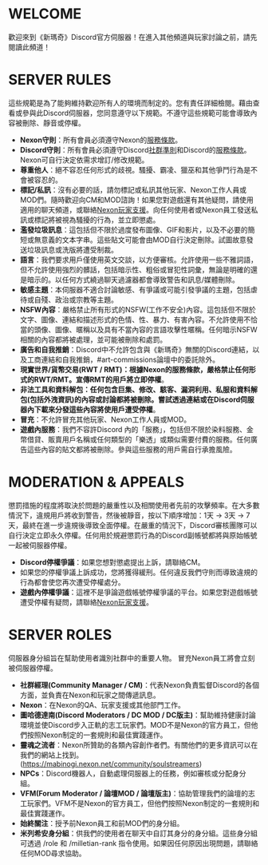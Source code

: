 WELCOME
========================================
歡迎來到《新瑪奇》Discord官方伺服器！在進入其他頻道與玩家討論之前，請先閱讀此頻道！

SERVER RULES
========================================
這些規範是為了能夠維持歡迎所有人的環境而制定的。您有責任詳細檢閱。藉由查看或參與此Discord伺服器，您同意遵守以下規範。不遵守這些規範可能會導致內容被刪除、靜音或停權。

- **Nexon守則**：所有會員必須遵守Nexon的[服務條款](https://tw.nexon.com/main/zh/legal/tou/)。
- **Discord守則**：所有會員必須遵守Discord[社群準則](https://discord.com/guidelines)和Discord的[服務條款](https://discord.com/terms)。Nexon可自行決定依需求增訂/修改規範。
- **尊重他人**：絕不容忍任何形式的歧視。騷擾、霸凌、獵巫和其他爭鬥行為是不會被容忍的。
- **標記/私訊**：沒有必要的話，請勿標記或私訊其他玩家、Nexon工作人員或MOD們。隨時歡迎向CM和MOD諮詢！如果您對遊戲還有其他疑問，請使用適用的聊天頻道，或聯絡[Nexon玩家支援](https://support-mabinogi.nexon.net/hc/en-us)。向任何使用者或Nexon員工發送私訊或標記將被視為騷擾的行為，並立即懲處。
- **濫發垃圾訊息**：這包括但不限於過度發布圖像、GIF和影片，以及不必要的簡短或無意義的文本字串。這些貼文可能會由MOD自行決定刪除。試圖故意發送垃圾訊息或洗版將遭受制裁。
- **語言**：我們要求用戶僅使用英文交談，以方便審核。允許使用一些不雅詞語，但不允許使用強烈的髒話，包括暗示性、粗俗或冒犯性詞彙，無論是明確的還是暗示的。以任何方式繞過聊天過濾器都會導致警告和訊息/媒體刪除。
- **敏感主題**：本伺服器不適合討論敏感、有爭議或可能引發爭議的主題，包括虐待或自殘、政治或宗教等主題。
- **NSFW內容**：嚴格禁止所有形式的NSFW(工作不安全)內容。這包括但不限於文字、圖像、連結和描述形式的色情、性、暴力、有害內容。不允許使用不恰當的頭像、圖像、暱稱以及具有不當內容的言語攻擊性暱稱。任何暗示NSFW相關的內容都將被處理，並可能被刪除和處罰。
- **廣告和自我推銷**：Discord中不允許包含與《新瑪奇》無關的Discord連結，以及工商連結和自我推銷，#art-commissions論壇中的委託除外。
- **現實世界/貨幣交易(RWT / RMT)：**根據Nexon的服務條款，嚴格禁止任何形式的RWT/RMT。宣傳RMT的用戶將**立即停權**。
- **非法工具和資料解包：**任何包含巨集、修改、駭客、漏洞利用、私服和資料解包(包括外洩資訊)的內容或討論都將被刪除。嘗試透過連結或在Discord伺服器內下載來分發這些內容將使用戶**遭受停權**。
- **冒充**：不允許冒充其他玩家、Nexon工作人員或MOD。
- **遊戲內服務**：我們不容許Discord 內的「服務」，包括但不限於染料服務、金幣借貸、販賣用戶名稱或任何類型的「樂透」或類似需要付費的服務。任何廣告這些內容的貼文都將被刪除。參與這些服務的用戶需自行承擔風險。

MODERATION & APPEALS
========================================
懲罰措施的程度將取決於問題的嚴重性以及相關使用者先前的攻擊頻率。在大多數情況下，違規用戶將收到警告，然後被靜音，按以下順序增加：1天 → 3天 → 7天，最終在進一步違規後導致全面停權。在嚴重的情況下，Discord審核團隊可以自行決定立即永久停權。任何用於規避懲罰行為的Discord副帳號都將與原始帳號一起被伺服器停權。

- **Discord停權爭議**：如果您想對懲處提出上訴，請聯絡CM。
 - 如果您的停權爭議上訴成功，您將獲得緩刑。任何違反我們守則而導致違規的行為都會使您再次遭受停權處分。
- **遊戲內停權爭議**：這裡不是爭論遊戲帳號停權爭議的平台。如果您對遊戲帳號遭受停權有疑問，請聯絡[Nexon玩家支援](https://support-mabinogi.nexon.net/hc/en-us)。

SERVER ROLES
========================================
伺服器身分組旨在幫助使用者識別社群中的重要人物。
冒充Nexon員工將會立刻被伺服器停權。

- **社群經理(Community Manager / CM)**：代表Nexon負責監督Discord的各個方面，並負責在Nexon和玩家之間傳遞訊息。
- **Nexon**：在Nexon的QA、玩家支援或其他部門工作。
- **圖哈德達南(Discord Moderators / DC MOD / DC版主)**：幫助維持健康討論環境並使Discord步入正軌的志工玩家們。MOD不是Nexon的官方員工，但他們按照Nexon制定的一套規則和最佳實踐運作。
- **靈魂之流者**：Nexon所贊助的各類內容創作者們。有關他們的更多資訊可以在我們的網站上找到。(https://mabinogi.nexon.net/community/soulstreamers)
- **NPCs**：Discord機器人，自動處理伺服器上的任務，例如審核或分配身分組。
- **VFM(Forum Moderator / 論壇MOD / 論壇版主)**：協助管理我們的論壇的志工玩家們。VFM不是Nexon的官方員工，但他們按照Nexon制定的一套規則和最佳實踐運作。
- **始終關注**：授予前Nexon員工和前MOD們的身分組。
- **米列希安身分組**：供我們的使用者在聊天中自訂其身分的身分組。這些身分組可透過 /role 和 /milletian-rank 指令使用。如果因任何原因出現問題，請聯絡任何MOD尋求協助。
